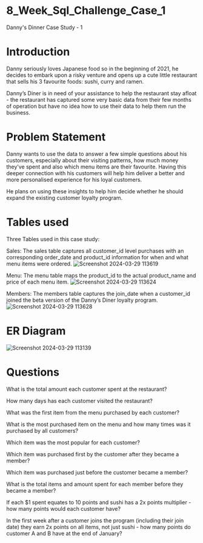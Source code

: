 # 8_Week_Sql_Challenge_Case_1
Danny's Dinner Case Study - 1



# Introduction

Danny seriously loves Japanese food so in the beginning of 2021, he decides to embark upon a risky venture and opens up a cute little restaurant that sells his 3 favourite foods: sushi, curry and ramen.

Danny’s Diner is in need of your assistance to help the restaurant stay afloat - the restaurant has captured some very basic data from their few months of operation but have no idea how to use their data to help them run the business.

# Problem Statement
Danny wants to use the data to answer a few simple questions about his customers, especially about their visiting patterns, how much money they’ve spent and also which menu items are their favourite. Having this deeper connection with his customers will help him deliver a better and more personalised experience for his loyal customers.

He plans on using these insights to help him decide whether he should expand the existing customer loyalty program.

# Tables used
Three Tables used in this case study:

Sales: The sales table captures all customer_id level purchases with an corresponding order_date and product_id information for when and what menu items were ordered.
![Screenshot 2024-03-29 113619](https://github.com/AnunayDubey/8_Week_Sql_Challenge_Case_1/assets/140899990/3d52893b-5ccb-4d8d-9b78-f4f7ba3f5cd9)

Menu: The menu table maps the product_id to the actual product_name and price of each menu item.
![Screenshot 2024-03-29 113624](https://github.com/AnunayDubey/8_Week_Sql_Challenge_Case_1/assets/140899990/dd33cf06-7d6f-4c6a-8dc9-17487bf4a64f)

Members: The members table captures the join_date when a customer_id joined the beta version of the Danny’s Diner loyalty program.
![Screenshot 2024-03-29 113628](https://github.com/AnunayDubey/8_Week_Sql_Challenge_Case_1/assets/140899990/316ea0dd-b18f-4813-ab0f-589cc267fc1f)

# ER Diagram

![Screenshot 2024-03-29 113139](https://github.com/AnunayDubey/8_Week_Sql_Challenge_Case_1/assets/140899990/ac40cdf5-20aa-4151-a990-a50e7f15f958)



# Questions
What is the total amount each customer spent at the restaurant?


How many days has each customer visited the restaurant?



What was the first item from the menu purchased by each customer?


What is the most purchased item on the menu and how many times was it purchased by all customers?


Which item was the most popular for each customer?


Which item was purchased first by the customer after they became a member?


Which item was purchased just before the customer became a member?


What is the total items and amount spent for each member before they became a member?


If each $1 spent equates to 10 points and sushi has a 2x points multiplier - how many points would each customer have?


In the first week after a customer joins the program (including their join date) they earn 2x points on all items, not just sushi - how many points do customer A and B have at the end of January?
